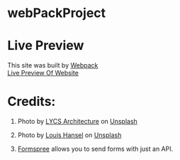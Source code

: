 # webPackProject

# Live Preview

This site was built by [Webpack](https://webpack.js.org/)
<br>
[Live Preview Of Website](https://jimmyjimenez2400.github.io/webPackProject/)

# Credits:

1. Photo by <a href="https://unsplash.com/fr/@lycs?utm_source=unsplash&utm_medium=referral&utm_content=creditCopyText">LYCS Architecture</a> on <a href="https://unsplash.com/photos/baxEyU9FL7g?utm_source=unsplash&utm_medium=referral&utm_content=creditCopyText">Unsplash</a>

2. Photo by <a href="https://unsplash.com/@louishansel?utm_source=unsplash&utm_medium=referral&utm_content=creditCopyText">Louis Hansel</a> on <a href="https://unsplash.com/photos/qbC9hh0aRiY?utm_source=unsplash&utm_medium=referral&utm_content=creditCopyText">Unsplash</a>

3. [Formspree](https://formspree.io/) allows you to send forms with just an API.
